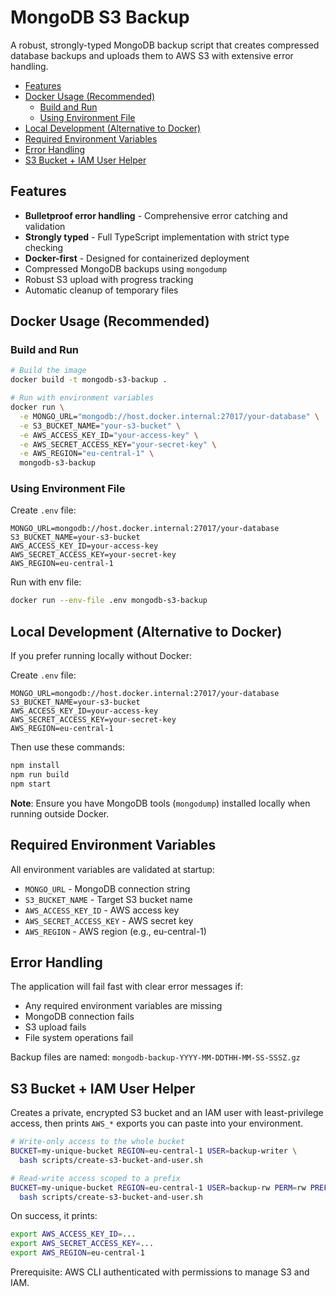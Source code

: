 # MongoDB S3 Backup

A robust, strongly-typed MongoDB backup script that creates compressed database backups and uploads them to AWS S3 with extensive error handling.

- [Features](#features)
- [Docker Usage (Recommended)](#docker-usage-recommended)
  - [Build and Run](#build-and-run)
  - [Using Environment File](#using-environment-file)
- [Local Development (Alternative to Docker)](#local-development-alternative-to-docker)
- [Required Environment Variables](#required-environment-variables)
- [Error Handling](#error-handling)
- [S3 Bucket + IAM User Helper](#s3-bucket--iam-user-helper)

## Features

- **Bulletproof error handling** - Comprehensive error catching and validation
- **Strongly typed** - Full TypeScript implementation with strict type checking
- **Docker-first** - Designed for containerized deployment
- Compressed MongoDB backups using `mongodump`
- Robust S3 upload with progress tracking
- Automatic cleanup of temporary files


## Docker Usage (Recommended)

### Build and Run

```bash
# Build the image
docker build -t mongodb-s3-backup .

# Run with environment variables
docker run \
  -e MONGO_URL="mongodb://host.docker.internal:27017/your-database" \
  -e S3_BUCKET_NAME="your-s3-bucket" \
  -e AWS_ACCESS_KEY_ID="your-access-key" \
  -e AWS_SECRET_ACCESS_KEY="your-secret-key" \
  -e AWS_REGION="eu-central-1" \
  mongodb-s3-backup
```

### Using Environment File

Create `.env` file:

```env
MONGO_URL=mongodb://host.docker.internal:27017/your-database
S3_BUCKET_NAME=your-s3-bucket
AWS_ACCESS_KEY_ID=your-access-key
AWS_SECRET_ACCESS_KEY=your-secret-key
AWS_REGION=eu-central-1
```

Run with env file:
```bash
docker run --env-file .env mongodb-s3-backup
```

## Local Development (Alternative to Docker)

If you prefer running locally without Docker:

Create `.env` file:

```env
MONGO_URL=mongodb://host.docker.internal:27017/your-database
S3_BUCKET_NAME=your-s3-bucket
AWS_ACCESS_KEY_ID=your-access-key
AWS_SECRET_ACCESS_KEY=your-secret-key
AWS_REGION=eu-central-1
```

Then use these commands:

```bash
npm install
npm run build
npm start
```

**Note**: Ensure you have MongoDB tools (`mongodump`) installed locally when running outside Docker.

## Required Environment Variables

All environment variables are validated at startup:

- `MONGO_URL` - MongoDB connection string
- `S3_BUCKET_NAME` - Target S3 bucket name
- `AWS_ACCESS_KEY_ID` - AWS access key
- `AWS_SECRET_ACCESS_KEY` - AWS secret key
- `AWS_REGION` - AWS region (e.g., eu-central-1)

## Error Handling

The application will fail fast with clear error messages if:

- Any required environment variables are missing
- MongoDB connection fails
- S3 upload fails
- File system operations fail

Backup files are named: `mongodb-backup-YYYY-MM-DDTHH-MM-SS-SSSZ.gz`

## S3 Bucket + IAM User Helper

Creates a private, encrypted S3 bucket and an IAM user with least-privilege access, then prints `AWS_*` exports you can paste into your environment.

```bash
# Write-only access to the whole bucket
BUCKET=my-unique-bucket REGION=eu-central-1 USER=backup-writer \
  bash scripts/create-s3-bucket-and-user.sh

# Read-write access scoped to a prefix
BUCKET=my-unique-bucket REGION=eu-central-1 USER=backup-rw PERM=rw PREFIX=inbox/ \
  bash scripts/create-s3-bucket-and-user.sh
```

On success, it prints:

```bash
export AWS_ACCESS_KEY_ID=...
export AWS_SECRET_ACCESS_KEY=...
export AWS_REGION=eu-central-1
```

Prerequisite: AWS CLI authenticated with permissions to manage S3 and IAM.
